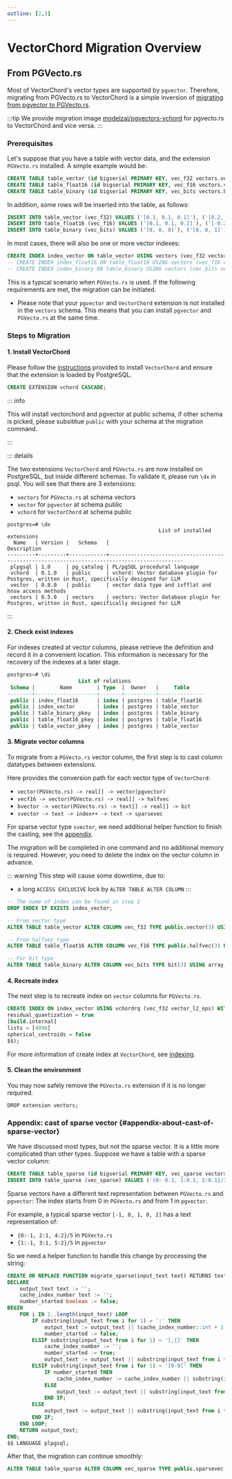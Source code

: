 ```yaml
---
outline: [2,3]
---
```

# VectorChord Migration Overview

## From PGVecto.rs

Most of VectorChord's vector types are supported by `pgvector`. 
Therefore, migrating from PGVecto.rs to VectorChord is a simple inversion of [migrating from pgvector to PGVecto.rs](/admin/migration).

:::tip
We provide migration image [modelzai/pgvectors-vchord](https://hub.docker.com/r/modelzai/pgvectors-vchord/tags) for pgvecto.rs to VectorChord and vice versa.
:::

### Prerequisites

Let's suppose that you have a table with vector data, and the extension `PGVecto.rs` installed. A simple example would be:

```sql
CREATE TABLE table_vector (id bigserial PRIMARY KEY, vec_f32 vectors.vector(3));
CREATE TABLE table_float16 (id bigserial PRIMARY KEY, vec_f16 vectors.vecf16(3));
CREATE TABLE table_binary (id bigserial PRIMARY KEY, vec_bits vectors.bvector(3));

```

In addition, some rows will be inserted into the table, as follows:

```sql
INSERT INTO table_vector (vec_f32) VALUES ('[0.1, 0.1, 0.1]'), ('[0.2, 0.2, 0.2]');
INSERT INTO table_float16 (vec_f16) VALUES ('[0.1, 0.1, 0.1]'), ('[-0.2, 0.2, 0.2]');
INSERT INTO table_binary (vec_bits) VALUES ('[0, 0, 0]'), ('[0, 0, 1]');
```

In most cases, there will also be one or more vector indexes:

```sql
CREATE INDEX index_vector ON table_vector USING vectors (vec_f32 vectors.vector_l2_ops) WITH (options = "[indexing.hnsw]");
-- CREATE INDEX index_float16 ON table_float16 USING vectors (vec_f16 vectors.vecf16_cos_ops) WITH (options = "[indexing.hnsw]");
-- CREATE INDEX index_binary ON table_binary USING vectors (vec_bits vectors.bvector_hamming_ops) WITH (options = "[indexing.hnsw]");
```

This is a typical scenario when `PGVecto.rs` is used. If the following requirements are met, the migration can be initiated.

- Please note that your `pgvector` and `VectorChord` extension is not installed in the `vectors` schema. This means that you can install `pgvector` and `PGVecto.rs` at the same time.

### Steps to Migration

#### 1. Install VectorChord

Please follow the [instructions](../getting-started/installation) provided to install `VectorChord` and ensure that the extension is loaded by PostgreSQL.

```sql
CREATE EXTENSION vchord CASCADE;
```

::: info

This will install vectorchord and pgvector at public schema, if other schema is picked, please subsititue `public` with your schema at the migration command.

:::

::: details

The two extensions `VectorChord` and `PGVecto.rs` are now installed on PostgreSQL, but inside different schemas.
To validate it, please run `\dx` in psql. You will see that there are 3 extensions:
- `vectors` for `PGVecto.rs` at schema vectors
- `vector` for `pgvector` at schema public
- `vchord` for `VectorChord` at schema public

```shell
postgres=# \dx
                                                 List of installed extensions
  Name   | Version |   Schema   |                                         Description                                          
---------+---------+------------+----------------------------------------------------------------------------------------------
 plpgsql | 1.0     | pg_catalog | PL/pgSQL procedural language
 vchord  | 0.1.0   | public     | vchord: Vector database plugin for Postgres, written in Rust, specifically designed for LLM
 vector  | 0.8.0   | public     | vector data type and ivfflat and hnsw access methods
 vectors | 0.5.0   | vectors    | vectors: Vector database plugin for Postgres, written in Rust, specifically designed for LLM
```

:::

#### 2. Check exist indexes

For indexes created at vector columns, please retrieve the definition and record it in a convenient location. 
This information is necessary for the recovery of the indexes at a later stage.

```sql
postgres=# \di
                       List of relations
 Schema |        Name        | Type  |  Owner   |     Table     
--------+--------------------+-------+----------+---------------
 public | index_float16      | index | postgres | table_float16
 public | index_vector       | index | postgres | table_vector
 public | table_binary_pkey  | index | postgres | table_binary
 public | table_float16_pkey | index | postgres | table_float16
 public | table_vector_pkey  | index | postgres | table_vector
```

#### 3. Migrate vector columns

To migrate from a `PGVecto.rs` vector column, the first step is to cast column datatypes between extensions.

Here provides the conversion path for each vector type of `VectorChord`:

- `vector(PGVecto.rs) -> real[] -> vector(pgvector)`
- `vecf16 -> vector(PGVecto.rs) -> real[] -> halfvec`
- `bvector -> vector(PGVecto.rs) -> text[] -> real[] -> bit`
- `svector -> text -> index++ -> text -> sparsevec`

For sparse vector type `svector`, we need additional helper function to finish the casting, see the [appendix](#appendix-about-cast-of-sparse-vector).

The migration will be completed in one command and no additional memory is required.
However, you need to delete the index on the vector column in advance.

::: warning
This step will cause some downtime, due to: 
- a long `ACCESS EXCLUSIVE` lock by `ALTER TABLE ALTER COLUMN`
:::

```sql
-- The name of index can be found in step 2
DROP INDEX IF EXISTS index_vector;

-- From vector type
ALTER TABLE table_vector ALTER COLUMN vec_f32 TYPE public.vector(3) USING vec_f32::real[]::public.vector;

-- From halfvec type
ALTER TABLE table_float16 ALTER COLUMN vec_f16 TYPE public.halfvec(3) USING vec_f16::vectors.vector::real[]::public.halfvec;

-- For bit type
ALTER TABLE table_binary ALTER COLUMN vec_bits TYPE bit(3) USING array_to_string(vec_bits::vectors.vector::real[], '')::bit(3);
```

#### 4. Recreate index

The next step is to recreate index on `vector` columns for `PGVecto.rs`. 

```sql
CREATE INDEX ON index_vector USING vchordrq (vec_f32 vector_l2_ops) WITH (options = $$
residual_quantization = true
[build.internal]
lists = [4096]
spherical_centroids = false
$$);
```

For more information of create index at `VectorChord`, see [indexing](../usage/indexing).

#### 5. Clean the environment

You may now safely remove the `PGVecto.rs` extension if it is no longer required.

```
DROP extension vectors;
```

### Appendix: cast of sparse vector {#appendix-about-cast-of-sparse-vector}

We have discussed most types, but not the sparse vector. It is a little more complicated than other types. Suppose we have a table with a sparse vector column:

```sql
CREATE TABLE table_sparse (id bigserial PRIMARY KEY, vec_sparse vectors.svector(3));
INSERT INTO table_sparse (vec_sparse) VALUES ('{0:-0.1, 1:0.1, 2:0.1}/3'), ('{0:-0.4, 1:-0.4, 2:-0.4}/3');
```

Sparse vectors have a different text representation between `PGVecto.rs` and `pgvector`: The index starts from 0 in `PGVecto.rs` and from 1 in `pgvector`.

For example, a typical sparse vector `[-1, 0, 1, 0, 2]` has a text representation of:
- `{0:-1, 2:1, 4:2}/5` in `PGVecto.rs`
- `{1:-1, 3:1, 5:2}/5` in `pgvector`

So we need a helper function to handle this change by processing the string:
```sql
CREATE OR REPLACE FUNCTION migrate_sparse(input_text text) RETURNS text AS $$
DECLARE
    output_text text := '';
    cache_index_number text := '';
    number_started boolean := false;
BEGIN
    FOR i IN 1..length(input_text) LOOP
        IF substring(input_text from i for 1) = ':' THEN
            output_text := output_text || (cache_index_number::int + 1)::text || ':';
            number_started := false;
        ELSIF substring(input_text from i for 1) ~ '[,{]' THEN
            cache_index_number := '';
            number_started := true;
            output_text := output_text || substring(input_text from i for 1);
        ELSIF substring(input_text from i for 1) ~ '[0-9]' THEN
            IF number_started THEN
                cache_index_number := cache_index_number || substring(input_text from i for 1);
            ELSE
                output_text := output_text || substring(input_text from i for 1);
            END IF;
        ELSE
            output_text := output_text || substring(input_text from i for 1);
        END IF;
    END LOOP;
    RETURN output_text;
END;
$$ LANGUAGE plpgsql;
```

After that, the migration can continue smoothly:
```sql
ALTER TABLE table_sparse ALTER COLUMN vec_sparse TYPE public.sparsevec USING migrate_sparse(vec_sparse::text)::public.sparsevec;
```
